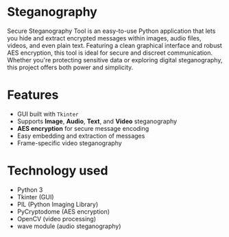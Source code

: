 # Steganography
Secure Steganography Tool is an easy-to-use Python application that lets you hide and extract encrypted messages within images, audio files, videos, and even plain text. Featuring a clean graphical interface and robust AES encryption, this tool is ideal for secure and discreet communication. Whether you're protecting sensitive data or exploring digital steganography, this project offers both power and simplicity.
# Features
- GUI built with `Tkinter`
- Supports **Image**, **Audio**, **Text**, and **Video** steganography
- **AES encryption** for secure message encoding
- Easy embedding and extraction of messages
- Frame-specific video steganography
# Technology used
- Python 3
- Tkinter (GUI)
- PIL (Python Imaging Library)
- PyCryptodome (AES encryption)
- OpenCV (video processing)
- wave module (audio steganography)

